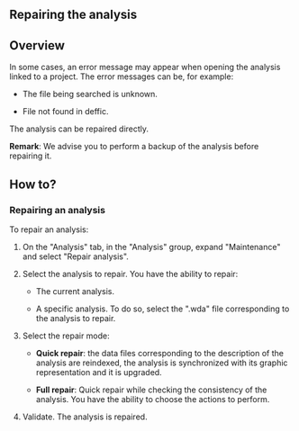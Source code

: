 


## Repairing the analysis
			



<a name="NOTE1"></a>
<a name="NOTE1_1"></a>


## Overview
<a name="overview_ELTTEXTE000097"></a>
In some cases, an error message may appear when opening the analysis linked to a project. The error messages can be, for example:

- The file being searched is unknown.

- File not found in deffic.




The analysis can be repaired directly.

**Remark**: We advise you to perform a backup of the analysis before repairing it.

<a name="NOTE2"></a>
<a name="NOTE2_1"></a>


## How to?
<a name="how_ELTTEXTE000121"></a>


### Repairing an analysis
<a name="repairing_analysis_ELTPARAGRAPHE000025"></a>

To repair an analysis:

1. On the "Analysis" tab, in the "Analysis" group, expand "Maintenance" and select "Repair analysis".

2. Select the analysis to repair. You have the ability to repair:

	- The current analysis.

	- A specific analysis. To do so, select the ".wda" file corresponding to the analysis to repair.




3. Select the repair mode:

	- **Quick repair**: the data files corresponding to the description of the analysis are reindexed, the analysis is synchronized with its graphic representation and it is upgraded.

	- **Full repair**: Quick repair while checking the consistency of the analysis. You have the ability to choose the actions to perform.




4. Validate. The analysis is repaired.





